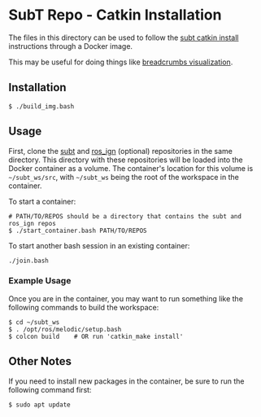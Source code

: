 # SubT Repo - Catkin Installation

The files in this directory can be used to follow the [subt catkin install](https://github.com/osrf/subt/wiki/Catkin%20System%20Setup) instructions through a Docker image.

This may be useful for doing things like [breadcrumbs visualization](https://github.com/osrf/subt/wiki/Breadcrumbs-and-communication-visualization-tutorial).

## Installation

```
$ ./build_img.bash
```

## Usage

First, clone the [subt](https://github.com/osrf/subt) and [ros_ign](https://github.com/ignitionrobotics/ros_ign) (optional) repositories in the same directory.
This directory with these repositories will be loaded into the Docker container as a volume.
The container's location for this volume is `~/subt_ws/src`, with `~/subt_ws` being the root of the workspace in the container.

To start a container:

```
# PATH/TO/REPOS should be a directory that contains the subt and ros_ign repos
$ ./start_container.bash PATH/TO/REPOS
```

To start another bash session in an existing container:

```
./join.bash
```

### Example Usage

Once you are in the container, you may want to run something like the following commands to build the workspace:

```
$ cd ~/subt_ws
$ . /opt/ros/melodic/setup.bash
$ colcon build    # OR run 'catkin_make install'
```

## Other Notes

If you need to install new packages in the container, be sure to run the following command first:

```
$ sudo apt update
```